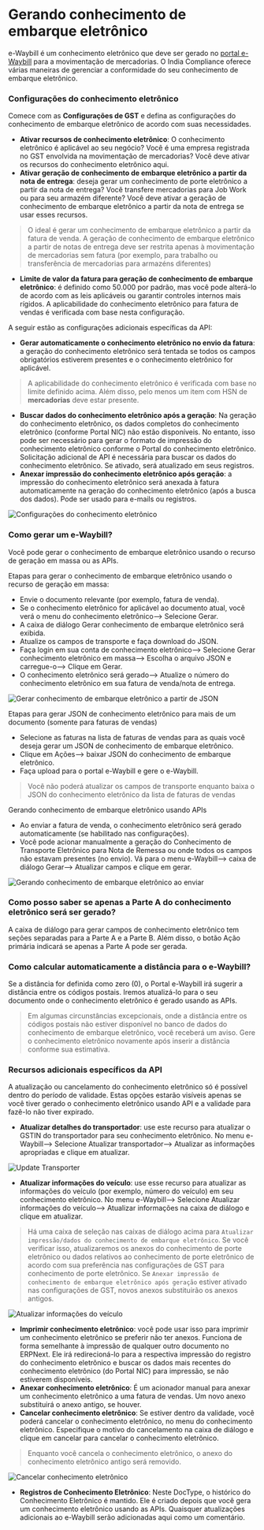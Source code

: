 # Gerando conhecimento de embarque eletrônico



e-Waybill é um conhecimento eletrônico que deve ser gerado no [portal e-Waybill](https://ewaybillgst.gov.in/) para a movimentação de mercadorias. O India Compliance oferece várias maneiras de gerenciar a conformidade do seu conhecimento de embarque eletrônico.


### Configurações do conhecimento eletrônico


Comece com as **Configurações de GST** e defina as configurações do conhecimento de embarque eletrônico de acordo com suas necessidades.


* **Ativar recursos de conhecimento eletrônico**: O conhecimento eletrônico é aplicável ao seu negócio? Você é uma empresa registrada no GST envolvida na movimentação de mercadorias? Você deve ativar os recursos do conhecimento eletrônico aqui.
* **Ativar geração de conhecimento de embarque eletrônico a partir da nota de entrega**: deseja gerar um conhecimento de porte eletrônico a partir da nota de entrega? Você transfere mercadorias para Job Work ou para seu armazém diferente? Você deve ativar a geração de conhecimento de embarque eletrônico a partir da nota de entrega se usar esses recursos.



> 
> O ideal é gerar um conhecimento de embarque eletrônico a partir da fatura de venda. A geração de conhecimento de embarque eletrônico a partir de notas de entrega deve ser restrita apenas à movimentação de mercadorias sem fatura (por exemplo, para trabalho ou transferência de mercadorias para armazéns diferentes)
> 
> 
>
* **Limite de valor da fatura para geração de conhecimento de embarque eletrônico**: é definido como 50.000 por padrão, mas você pode alterá-lo de acordo com as leis aplicáveis ​​ou garantir controles internos mais rígidos. A aplicabilidade do conhecimento eletrônico para fatura de vendas é verificada com base nesta configuração.


A seguir estão as configurações adicionais específicas da API:


* **Gerar automaticamente o conhecimento eletrônico no envio da fatura**: a geração do conhecimento eletrônico será tentada se todos os campos obrigatórios estiverem presentes e o conhecimento eletrônico for aplicável.



> 
> A aplicabilidade do conhecimento eletrônico é verificada com base no limite definido acima. Além disso, pelo menos um item com HSN de **mercadorias** deve estar presente.
> 
> 
>
* **Buscar dados do conhecimento eletrônico após a geração**: Na geração do conhecimento eletrônico, os dados completos do conhecimento eletrônico (conforme Portal NIC) não estão disponíveis. No entanto, isso pode ser necessário para gerar o formato de impressão do conhecimento eletrônico conforme o Portal do conhecimento eletrônico. Solicitação adicional de API é necessária para buscar os dados do conhecimento eletrônico. Se ativado, será atualizado em seus registros.
* **Anexar impressão do conhecimento eletrônico após geração**: a impressão do conhecimento eletrônico será anexada à fatura automaticamente na geração do conhecimento eletrônico (após a busca dos dados). Pode ser usado para e-mails ou registros.


![Configurações do conhecimento eletrônico](/files/e_waybill_settings.png)


### Como gerar um e-Waybill?


Você pode gerar o conhecimento de embarque eletrônico usando o recurso de geração em massa ou as APIs.


Etapas para gerar o conhecimento de embarque eletrônico usando o recurso de geração em massa:


* Envie o documento relevante (por exemplo, fatura de venda).
* Se o conhecimento eletrônico for aplicável ao documento atual, você verá o menu do conhecimento eletrônico--> Selecione Gerar.
* A caixa de diálogo Gerar conhecimento de embarque eletrônico será exibida.
* Atualize os campos de transporte e faça download do JSON.
* Faça login em sua conta de conhecimento eletrônico--> Selecione Gerar conhecimento eletrônico em massa--> Escolha o arquivo JSON e carregue-o--> Clique em Gerar.
* O conhecimento eletrônico será gerado--> Atualize o número do conhecimento eletrônico em sua fatura de venda/nota de entrega.


![Gerar conhecimento de embarque eletrônico a partir de JSON](/files/generate_e_waybill_from_json.gif)


Etapas para gerar JSON de conhecimento eletrônico para mais de um documento (somente para faturas de vendas)


* Selecione as faturas na lista de faturas de vendas para as quais você deseja gerar um JSON de conhecimento de embarque eletrônico.
* Clique em Ações--> baixar JSON do conhecimento de embarque eletrônico.
* Faça upload para o portal e-Waybill e gere o e-Waybill.
>Você não poderá atualizar os campos de transporte enquanto baixa o JSON do conhecimento eletrônico da lista de faturas de vendas


Gerando conhecimento de embarque eletrônico usando APIs


* Ao enviar a fatura de venda, o conhecimento eletrônico será gerado automaticamente (se habilitado nas configurações).
* Você pode acionar manualmente a geração do Conhecimento de Transporte Eletrônico para Nota de Remessa ou onde todos os campos não estavam presentes (no envio). Vá para o menu e-Waybill--> caixa de diálogo Gerar--> Atualizar campos e clique em gerar.


![Gerando conhecimento de embarque eletrônico ao enviar](/files/generating_e_waybill.gif)


### Como posso saber se apenas a Parte A do conhecimento eletrônico será ser gerado?


A caixa de diálogo para gerar campos de conhecimento eletrônico tem seções separadas para a Parte A e a Parte B. Além disso, o botão Ação primária indicará se apenas a Parte A pode ser gerada.


### Como calcular automaticamente a distância para o e-Waybill?


Se a distância for definida como zero (0), o Portal e-Waybill irá sugerir a distância entre os códigos postais. Iremos atualizá-lo para o seu documento onde o conhecimento eletrônico é gerado usando as APIs.



> 
> Em algumas circunstâncias excepcionais, onde a distância entre os códigos postais não estiver disponível no banco de dados do conhecimento de embarque eletrônico, você receberá um aviso. Gere o conhecimento eletrônico novamente após inserir a distância conforme sua estimativa.
> 
> 
> 


### Recursos adicionais específicos da API


A atualização ou cancelamento do conhecimento eletrônico só é possível dentro do período de validade. Estas opções estarão visíveis apenas se você tiver gerado o conhecimento eletrônico usando API e a validade para fazê-lo não tiver expirado.


* **Atualizar detalhes do transportador**: use este recurso para atualizar o GSTIN do transportador para seu conhecimento eletrônico. No menu e-Waybill--> Selecione Atualizar transportador--> Atualizar as informações apropriadas e clique em atualizar.


![Update Transporter](/files/update_transporter.gif)


* **Atualizar informações do veículo**: use esse recurso para atualizar as informações do veículo (por exemplo, número do veículo) em seu conhecimento eletrônico. No menu e-Waybill--> Selecione Atualizar informações do veículo--> Atualizar informações na caixa de diálogo e clique em atualizar.



> 
> Há uma caixa de seleção nas caixas de diálogo acima para `Atualizar impressão/dados do conhecimento de embarque eletrônico`. Se você verificar isso, atualizaremos os anexos do conhecimento de porte eletrônico ou dados relativos ao conhecimento de porte eletrônico de acordo com sua preferência nas configurações de GST para conhecimento de porte eletrônico. Se `Anexar impressão de conhecimento de embarque eletrônico após geração` estiver ativado nas configurações de GST, novos anexos substituirão os anexos antigos.
> 
> 
>


![Atualizar informações do veículo](/files/update_vehicle_info.gif)


* **Imprimir conhecimento eletrônico**: você pode usar isso para imprimir um conhecimento eletrônico se preferir não ter anexos. Funciona de forma semelhante à impressão de qualquer outro documento no ERPNext. Ele irá redirecioná-lo para a respectiva impressão do registro do conhecimento eletrônico e buscar os dados mais recentes do conhecimento eletrônico (do Portal NIC) para impressão, se não estiverem disponíveis.
* **Anexar conhecimento eletrônico**: É um acionador manual para anexar um conhecimento eletrônico a uma fatura de vendas. Um novo anexo substituirá o anexo antigo, se houver.
* **Cancelar conhecimento eletrônico**: Se estiver dentro da validade, você poderá cancelar o conhecimento eletrônico, no menu do conhecimento eletrônico. Especifique o motivo do cancelamento na caixa de diálogo e clique em cancelar para cancelar o conhecimento eletrônico.



> 
> Enquanto você cancela o conhecimento eletrônico, o anexo do conhecimento eletrônico antigo será removido.
> 
> 
>


![Cancelar conhecimento eletrônico](/files/cancel_e_waybill.gif)


* **Registros de Conhecimento Eletrônico**: Neste DocType, o histórico do Conhecimento Eletrônico é mantido. Ele é criado depois que você gera um conhecimento eletrônico usando as APIs. Quaisquer atualizações adicionais ao e-Waybill serão adicionadas aqui como um comentário.



